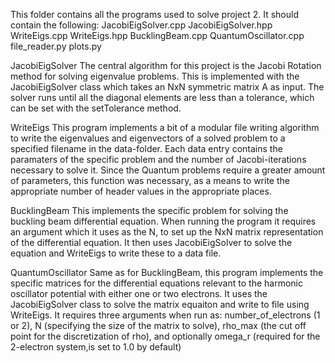 This folder contains all the programs used to solve project 2.
It should contain the following:
JacobiEigSolver.cpp
JacobiEigSolver.hpp
WriteEigs.cpp
WriteEigs.hpp
BucklingBeam.cpp
QuantumOscillator.cpp
file_reader.py
plots.py

JacobiEigSolver
The central algorithm for this project is the Jacobi Rotation method for solving eigenvalue problems.
This is implemented with the JacobiEigSolver class which takes an NxN symmetric matrix A as input.
The solver runs until all the diagonal elements are less than a tolerance, which can be set with the
setTolerance method.

WriteEigs
This program implements a bit of a modular file writing algorithm to write the eigenvalues and 
eigenvectors of a solved problem to a specified filename in the data-folder. Each data entry
contains the paramaters of the specific problem and the number of Jacobi-iterations necessary
to solve it. Since the Quantum problems require a greater amount of parameters, this function
was necessary, as a means to write the appropriate number of header values in the appropriate
places.

BucklingBeam
This implements the specific problem for solving the buckling beam differential equation.
When running the program it requires an argument which it uses as the N, to set up the
NxN matrix representation of the differential equation. It then uses JacobiEigSolver to
solve the equation and WriteEigs to write these to a data file.

QuantumOscillator
Same as for BucklingBeam, this program implements the specific matrices for the differential
equations relevant to the harmonic oscillator potential with either one or two electrons.
It uses the JacobiEigSolver class to solve the matrix equaiton and write to file using
WriteEigs. It requires three arguments when run as: number_of_electrons (1 or 2), N
(specifying the size of the matrix to solve), rho_max (the cut off point for the
discretization of rho), and optionally omega_r (required for the 2-electron system,is set
to 1.0 by default)